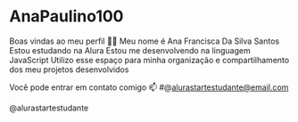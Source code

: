 # AnaPaulino100
Boas vindas ao meu perfil 💙💙
Meu nome é Ana Francisca Da Silva Santos 
Estou estudando na Alura 
Estou me desenvolvendo na linguagem JavaScript
Utilizo esse espaço para minha organização e compartilhamento dos meu projetos desenvolvidos

Você pode entrar em contato comigo 📫
#@alurastartestudante@email.com

@alurastartestudante
